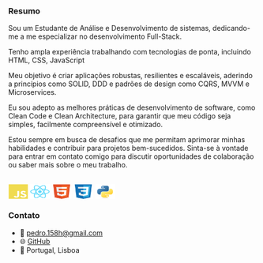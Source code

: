 ### Resumo


Sou um Estudante de Análise e Desenvolvimento de sistemas, dedicando-me a me especializar no desenvolvimento Full-Stack.

Tenho ampla experiência trabalhando com tecnologias de ponta, incluindo HTML, CSS, JavaScript

Meu objetivo é criar aplicações robustas, resilientes e escaláveis, aderindo a princípios como SOLID, DDD e padrões de design como CQRS, MVVM e Microservices.

Eu sou adepto as melhores práticas de desenvolvimento de software, como Clean Code e Clean Architecture, para garantir que meu código seja simples, facilmente compreensível e otimizado.

Estou sempre em busca de desafios que me permitam aprimorar minhas habilidades e contribuir para projetos bem-sucedidos. Sinta-se à vontade para entrar em contato comigo para discutir oportunidades de colaboração ou saber mais sobre o meu trabalho.


<div style="display: inline_block"><br>
  <img align="center" alt="PEDRO-Js" height="30" width="40" src="https://raw.githubusercontent.com/devicons/devicon/master/icons/javascript/javascript-plain.svg">
  <img align="center" alt="PEDRO-React" height="30" width="40" src="https://raw.githubusercontent.com/devicons/devicon/master/icons/react/react-original.svg">
  <img align="center" alt="PEDRO-HTML" height="30" width="40" src="https://raw.githubusercontent.com/devicons/devicon/master/icons/html5/html5-original.svg">
  <img align="center" alt="PEDRO-CSS" height="30" width="40" src="https://raw.githubusercontent.com/devicons/devicon/master/icons/css3/css3-original.svg">
  <img align="center" alt="PEDRO-Python" height="30" width="40" src="https://raw.githubusercontent.com/devicons/devicon/master/icons/python/python-original.svg">

</div>

### Contato

- 📧 [pedro.158h@gmail.com](mailto:pedro.158h@gmail.com)
- 🌐 [GitHub](https://github.com/Pedr0Sant0s)
- 📍 Portugal, Lisboa

<!--
**Pedr0Sant0s/Pedr0Sant0s** is a ✨ _special_ ✨ repository because its `README.md` (this file) appears on your GitHub profile.

Here are some ideas to get you started:

- 🔭 I’m currently working on ...
- 🌱 I’m currently learning ...
- 👯 I’m looking to collaborate on ...
- 🤔 I’m looking for help with ...
- 💬 Ask me about ...
- 📫 How to reach me: ...
- 😄 Pronouns: ...
- ⚡ Fun fact: ...
-->
